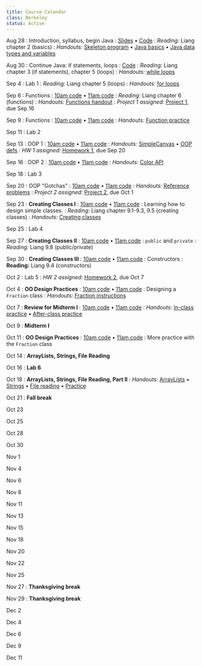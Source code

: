 ```yaml
---
title: Course Calendar
class: Berkeley
status: Active
---
```


Aug 28
: Introduction, syllabus, begin Java
   : [Slides](lectures/intro/intro-1-slides.pdf) • [Code](lectures/intro/day1code.txt)
: *Reading:* Liang chapter 2 (basics)
: *Handouts:* [Skeleton program](lectures/intro/java-first-program.pdf) • [Java basics](lectures/intro/java-basics.pdf) • [Java data types and variables](lectures/intro/java-types-and-vars.pdf)


Aug 30
: Continue Java: if statements, loops
   : [Code](lectures/intro/randomNumberCode.txt)
: *Reading:* Liang chapter 3 (if statements), chapter 5 (loops)
: *Handouts:* [while loops](lectures/intro/while-loops-handout.pdf)

Sep 4
: Lab 1
: *Reading:* Liang chapter 5 (loops)
: *Handouts:* [for loops](lectures/intro/for-loops-handout.pdf)

Sep 6
: Functions
	: [10am code](https://github.com/pkirlin/cs142-f24-inclass/blob/10am/src/functions/FunctionPractice.java) •
	[11am code](https://github.com/pkirlin/cs142-f24-inclass/blob/11am/src/functions/FunctionPractice.java)
: *Reading:* Liang chapter 6 (functions)
: *Handouts:* [Functions handout](lectures/intro/functions-handout.pdf)
: *Project 1 assigned:* [Project 1](projects/proj1), due Sep 16

Sep 9
: Functions
	: [10am code](https://github.com/pkirlin/cs142-f24-inclass/blob/10am/src/functions/FunctionPractice.java) •
	[11am code](https://github.com/pkirlin/cs142-f24-inclass/blob/11am/src/functions/FunctionPractice.java)
: *Handouts:* [Function practice](lectures/intro/functions-practice.pdf)

Sep 11
: Lab 2

Sep 13
: OOP 1
	: [10am code](https://github.com/pkirlin/cs142-f24-inclass/blob/10am/src/oop1/) •
	[11am code](https://github.com/pkirlin/cs142-f24-inclass/blob/11am/src/oop1)
: *Handouts:* [SimpleCanvas](lectures/oop/simplecanvas-api.pdf) • [OOP defs](lectures/oop/oop-defs.pdf)
: *HW 1 assigned:* [Homework 1](homework/hw1), due Sep 20

Sep 16
: OOP 2
	: [10am code](https://github.com/pkirlin/cs142-f24-inclass/blob/10am/src/oop1/) •
	[11am code](https://github.com/pkirlin/cs142-f24-inclass/blob/11am/src/oop1)
: *Handouts:* [Color API](lectures/oop/color-api.pdf)

Sep 18
: Lab 3

Sep 20
: OOP "Gotchas"
	: [10am code](https://github.com/pkirlin/cs142-f24-inclass/blob/10am/src/oop1/Gotchas.java) •
	[11am code](https://github.com/pkirlin/cs142-f24-inclass/blob/11am/src/oop1/Gotchas.java)
: *Handouts:* [Reference problems](lectures/oop/reference-problems.pdf)
: *Project 2 assigned:* [Project 2](projects/proj2), due Oct 1

Sep 23
: **Creating Classes I**
	: [10am code](https://github.com/pkirlin/cs142-f24-inclass/blob/10am/src/oop1/) •
	[11am code](https://github.com/pkirlin/cs142-f24-inclass/blob/11am/src/oop1)
: Learning how to design simple classes.
: *Reading:* Liang chapter 9.1-9.3, 9.5 (creating classes)
: *Handouts:* [Creating classes](lectures/oop/oop-creating-classes-handout.pdf)

Sep 25
: Lab 4

Sep 27
: **Creating Classes II**
	: [10am code](https://github.com/pkirlin/cs142-f24-inclass/blob/10am/src/oop1/) •
	[11am code](https://github.com/pkirlin/cs142-f24-inclass/blob/11am/src/oop1)
: `public` and `private`
: *Reading:* Liang 9.8 (public/private)

Sep 30
: **Creating Classes III**
	: [10am code](https://github.com/pkirlin/cs142-f24-inclass/blob/10am/src/oop1/) •
	[11am code](https://github.com/pkirlin/cs142-f24-inclass/blob/11am/src/oop1)
: Constructors
: **Reading:** Liang 9.4 (constructors)

Oct 2
: Lab 5
: *HW 2 assigned:* [Homework 2](homework/hw2), due Oct 7

Oct 4
: **OO Design Practices**
	: [10am code](https://github.com/pkirlin/cs142-f24-inclass/blob/10am/src/fraction) •
	[11am code](https://github.com/pkirlin/cs142-f24-inclass/blob/11am/src/fraction)
: Designing a `Fraction` class
: *Handouts:* [Fraction instructions](lectures/oop/fraction-class-handout.pdf)

Oct 7
: **Review for Midterm I**
	: [10am code](https://github.com/pkirlin/cs142-f24-inclass/blob/10am/src/midterm1/MidtermPractice.java) •
	[11am code](https://github.com/pkirlin/cs142-f24-inclass/blob/11am/src/midterm1/MidtermPractice.java)
: *Handouts:* [In-class practice](lectures/midterm1prep/midterm1-prac-inclass.pdf) • [After-class practice](lectures/midterm1prep/midterm1-prac-additional.pdf)

Oct 9
: **Midterm I**

Oct 11
: **OO Design Practices**
	: [10am code](https://github.com/pkirlin/cs142-f24-inclass/blob/10am/src/fraction) •
	[11am code](https://github.com/pkirlin/cs142-f24-inclass/blob/11am/src/fraction)
: More practice with the `Fraction` class

Oct 14
: **ArrayLists, Strings, File Reading**

Oct 16
: **Lab 6**

Oct 18
: **ArrayLists, Strings, File Reading, Part II**
: *Handouts:* [ArrayLists](lectures/arraylists-str/arraylists-handout.pdf) • [Strings](lectures/arraylists-str/strings-handout.pdf) • [File reading](lectures/arraylists-str/file-reading.pdf) • [Practice](lectures/arraylists-str/practice.pdf)

Oct 21
: **Fall break**

Oct 23

Oct 25

Oct 28

Oct 30

Nov 1

Nov 4

Nov 6

Nov 8

Nov 11

Nov 13

Nov 15

Nov 18

Nov 20

Nov 22

Nov 25

Nov 27
: **Thanksgiving break**

Nov 29
: **Thanksgiving break**

Dec 2

Dec 4

Dec 6

Dec 9

Dec 11
